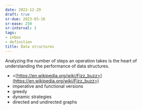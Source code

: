 ```yaml
---
date: 2022-12-29
draft: true
sr-due: 2023-03-16
sr-ease: 250
sr-interval: 3
tags:
- inbox
- definition
title: Data structures
---
```


Analyzing the number of steps an operation takes is the heart of understanding
the performance of data structures.


- <[https://en.wikipedia.org/wiki/Fizz_buzz>](https://en.wikipedia.org/wiki/Fizz_buzz>)
- imperative and functional versions
- greedy
- dynamic strategies
- directed and undirected graphs
